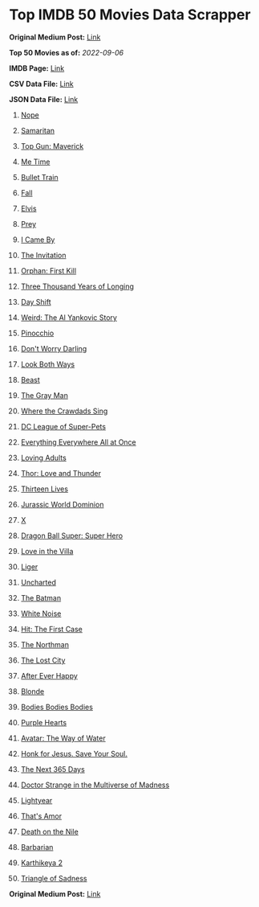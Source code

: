 # Top IMDB 50 Movies Data Scrapper

**Original Medium Post:** [Link](https://medium.com/@nishantsahoo/which-movie-should-i-watch-5c83a3c0f5b1) 

**Top 50 Movies as of:** _2022-09-06_

**IMDB Page:** [Link](http://www.imdb.com/search/title?release_date=2022,2022&title_type=feature)

**CSV Data File:** [Link](/Data/data.csv)

**JSON Data File:** [Link](/Data/data.json)

1. [Nope](https://www.imdb.com/title/tt10954984/?ref_=adv_li_tt)

2. [Samaritan](https://www.imdb.com/title/tt5500218/?ref_=adv_li_tt)

3. [Top Gun: Maverick](https://www.imdb.com/title/tt1745960/?ref_=adv_li_tt)

4. [Me Time](https://www.imdb.com/title/tt14309446/?ref_=adv_li_tt)

5. [Bullet Train](https://www.imdb.com/title/tt12593682/?ref_=adv_li_tt)

6. [Fall](https://www.imdb.com/title/tt15325794/?ref_=adv_li_tt)

7. [Elvis](https://www.imdb.com/title/tt3704428/?ref_=adv_li_tt)

8. [Prey](https://www.imdb.com/title/tt11866324/?ref_=adv_li_tt)

9. [I Came By](https://www.imdb.com/title/tt15083184/?ref_=adv_li_tt)

10. [The Invitation](https://www.imdb.com/title/tt12873562/?ref_=adv_li_tt)

11. [Orphan: First Kill](https://www.imdb.com/title/tt11851548/?ref_=adv_li_tt)

12. [Three Thousand Years of Longing](https://www.imdb.com/title/tt9198364/?ref_=adv_li_tt)

13. [Day Shift](https://www.imdb.com/title/tt13314558/?ref_=adv_li_tt)

14. [Weird: The Al Yankovic Story](https://www.imdb.com/title/tt17076046/?ref_=adv_li_tt)

15. [Pinocchio](https://www.imdb.com/title/tt4593060/?ref_=adv_li_tt)

16. [Don't Worry Darling](https://www.imdb.com/title/tt10731256/?ref_=adv_li_tt)

17. [Look Both Ways](https://www.imdb.com/title/tt14298328/?ref_=adv_li_tt)

18. [Beast](https://www.imdb.com/title/tt13223398/?ref_=adv_li_tt)

19. [The Gray Man](https://www.imdb.com/title/tt1649418/?ref_=adv_li_tt)

20. [Where the Crawdads Sing](https://www.imdb.com/title/tt9411972/?ref_=adv_li_tt)

21. [DC League of Super-Pets](https://www.imdb.com/title/tt8912936/?ref_=adv_li_tt)

22. [Everything Everywhere All at Once](https://www.imdb.com/title/tt6710474/?ref_=adv_li_tt)

23. [Loving Adults](https://www.imdb.com/title/tt14592948/?ref_=adv_li_tt)

24. [Thor: Love and Thunder](https://www.imdb.com/title/tt10648342/?ref_=adv_li_tt)

25. [Thirteen Lives](https://www.imdb.com/title/tt12262116/?ref_=adv_li_tt)

26. [Jurassic World Dominion](https://www.imdb.com/title/tt8041270/?ref_=adv_li_tt)

27. [X](https://www.imdb.com/title/tt13560574/?ref_=adv_li_tt)

28. [Dragon Ball Super: Super Hero](https://www.imdb.com/title/tt14614892/?ref_=adv_li_tt)

29. [Love in the Villa](https://www.imdb.com/title/tt15463032/?ref_=adv_li_tt)

30. [Liger](https://www.imdb.com/title/tt4435072/?ref_=adv_li_tt)

31. [Uncharted](https://www.imdb.com/title/tt1464335/?ref_=adv_li_tt)

32. [The Batman](https://www.imdb.com/title/tt1877830/?ref_=adv_li_tt)

33. [White Noise](https://www.imdb.com/title/tt6160448/?ref_=adv_li_tt)

34. [Hit: The First Case](https://www.imdb.com/title/tt13130760/?ref_=adv_li_tt)

35. [The Northman](https://www.imdb.com/title/tt11138512/?ref_=adv_li_tt)

36. [The Lost City](https://www.imdb.com/title/tt13320622/?ref_=adv_li_tt)

37. [After Ever Happy](https://www.imdb.com/title/tt13070038/?ref_=adv_li_tt)

38. [Blonde](https://www.imdb.com/title/tt1655389/?ref_=adv_li_tt)

39. [Bodies Bodies Bodies](https://www.imdb.com/title/tt8110652/?ref_=adv_li_tt)

40. [Purple Hearts](https://www.imdb.com/title/tt4614584/?ref_=adv_li_tt)

41. [Avatar: The Way of Water](https://www.imdb.com/title/tt1630029/?ref_=adv_li_tt)

42. [Honk for Jesus. Save Your Soul.](https://www.imdb.com/title/tt12655436/?ref_=adv_li_tt)

43. [The Next 365 Days](https://www.imdb.com/title/tt21106646/?ref_=adv_li_tt)

44. [Doctor Strange in the Multiverse of Madness](https://www.imdb.com/title/tt9419884/?ref_=adv_li_tt)

45. [Lightyear](https://www.imdb.com/title/tt10298810/?ref_=adv_li_tt)

46. [That's Amor](https://www.imdb.com/title/tt21388556/?ref_=adv_li_tt)

47. [Death on the Nile](https://www.imdb.com/title/tt7657566/?ref_=adv_li_tt)

48. [Barbarian](https://www.imdb.com/title/tt15791034/?ref_=adv_li_tt)

49. [Karthikeya 2](https://www.imdb.com/title/tt13664684/?ref_=adv_li_tt)

50. [Triangle of Sadness](https://www.imdb.com/title/tt7322224/?ref_=adv_li_tt)

**Original Medium Post:** [Link](https://medium.com/@nishantsahoo/which-movie-should-i-watch-5c83a3c0f5b1) 
